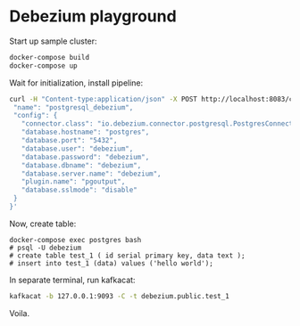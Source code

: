 # Debezium playground

Start up sample cluster:
```bash
docker-compose build
docker-compose up
```

Wait for initialization, install pipeline:
```bash
curl -H "Content-type:application/json" -X POST http://localhost:8083/connectors -d '{
 "name": "postgresql_debezium",
 "config": {
   "connector.class": "io.debezium.connector.postgresql.PostgresConnector",
   "database.hostname": "postgres",
   "database.port": "5432",
   "database.user": "debezium",
   "database.password": "debezium",
   "database.dbname": "debezium",
   "database.server.name": "debezium",
   "plugin.name": "pgoutput",
   "database.sslmode": "disable"
 }
}'
```

Now, create table:
```
docker-compose exec postgres bash
# psql -U debezium
# create table test_1 ( id serial primary key, data text );
# insert into test_1 (data) values ('hello world');
```

In separate terminal, run kafkacat:
```bash
kafkacat -b 127.0.0.1:9093 -C -t debezium.public.test_1
```

Voila.
